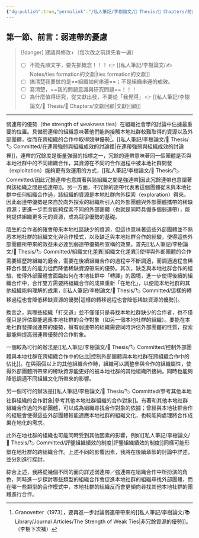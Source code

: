 ```yaml
---
{"dg-publish":true,"permalink":"/私人筆記/李樹論文/📝 Thesis/🔖 Chapters/前言/","title":"前言：弱連帶的憂慮","tags":["李樹論文"],"noteIcon":"3","created":"2025-06-10T19:14:46.000+08:00","updated":"2025-06-10T19:21:05.577+08:00"}
---
```



## 第一節、前言：弱連帶的憂慮


> [!danger] 建議與修改+（每次改之前請先看一遍）
> - [ ] 不能先順文字，要先抓概念！！！ :point_right: [[私人筆記/李樹論文/✍️ Notes/ties formation的文獻\|ties formation的文獻]]
> - [ ] 搞清楚我要做的是==組織如何串連==；不是~~組織串連的成效~~。
> - [ ] 寫清楚，==我的問題意識與研究問題==！！！
> - [ ] 為什麼值得研究，從文獻出發，不要從「我覺得」 👉 [[私人筆記/李樹論文/📝 Thesis/🔖 Chapters/文獻回顧\|文獻回顧]]


---

弱連帶的優勢（the strength of weakness ties）在組織社會學的討論中佔據最重要的位置。具備弱連帶的組織意味著他們能夠接觸本地社群較難取得的資源以及外部團體，從而在跨組織的合作中取得競爭優勢[^1]。[[私人筆記/李樹論文/📝 Thesis/🏷️ Committed/在連帶強弱與組織成效的討論裡\|在連帶強弱與組織成效的討論裡]]，連帶的冗餘度是衡量強弱的指標之一，冗餘的連帶意味著同一個團體是否與本地社群中的不同組織合作，其資源在不同的合作過程中被本地社群開發（exploitation）能夠更有效運用的方式，[[私人筆記/李樹論文/📝 Thesis/🏷️ Committed/因此冗餘連帶也意謂著與該組織之間是強連帶\|因此冗餘連帶也意謂著與該組織之間是強連帶]]。另一方面，不冗餘的連帶代表著這個團體從未與本地社群中任何組織合作過，該組織的資源是本地社群向外探索（exploration）得來。因此弱連帶優勢是來自於向外探索的組織所引入的外部團體與外部團體攜帶的稀缺資源；更進一步而言能夠探索不同的外部團體（也就是同時具備多個弱連帶），能夠提供組織更多元的資源，成為競爭優勢的基礎。

陌生的合作者的確會帶來本地社區缺少的資源，但這也意味著這些外部團體並不熟悉本地社群的組織文化與合作模式，以及缺乏與本地社群合作的經驗，使得這些外部團體所帶來的效益未必達到弱連帶優勢所宣稱的效果。首先[[私人筆記/李樹論文/📝 Thesis/🏷️ Committed/組織文化差異\|組織文化差異]]使得與外部團體的合作需要經歷跨組織的磨合，需要在後續組織合作的過程中不斷調適，而調適過程會稀釋合作雙方的能力從而降低稀缺資源帶來的優勢。其次，缺乏與本地社群合作的經驗，使得外部團體會面臨如何在本地社群中「轉譯」的困境，進一步使得後續的組織合作中，合作雙方需要將組織合作的成果重新「在地化」，以便能本地社群的其他組織能夠理解的成果，[[私人筆記/李樹論文/📝 Thesis/🏷️ Committed/這樣的轉移過程也會降低稀缺資源的優勢\|這樣的轉移過程也會降低稀缺資源的優勢]]。

換言之，與哪些組織「打交道」並不僅僅只是尋找本地社群缺少的合作者，也不僅僅只是評估最能適應本地社群的合作對象（如另一個本地社群的組織）。要能在本地社群發揮弱連帶的優勢，擁有弱連帶的組織需要同時評估外部團體的性質，探索最能夠提高弱連帶優勢的合作對象。

一個較為可行的辦法是[[私人筆記/李樹論文/📝 Thesis/🏷️ Committed/控制外部團體與本地社群在跨組織合作中的佔比\|控制外部團體與本地社群在跨組織合作中的佔比]]。在與兩個以上的其他組織合作時，組織可以調整參與合作的組織屬性，使得外部團體所帶來的稀缺資源能更好的被本地社群的其他組織所接納，同時也能夠降低調適不同組織文化所帶來的影響。


 另一個可行的辦法是[[私人筆記/李樹論文/📝 Thesis/🏷️ Committed/參考其他本地社群組織的合作對象\|參考其他本地社群組織的合作對象]]。有著和其他本地社群組織合作過的外部團體，可以成為組織尋找合作對象的依據；曾經與本地社群合作的經驗會使得這些外部團體較能適應本地社群的組織文化，也較能夠處理將合作成果在地化的需求。


此外在地社群的組織也可能同時受到其他因素的影響，例如[[私人筆記/李樹論文/📝 Thesis/🏷️ Committed/評鑒組織績效的制度\|評鑒組織績效的制度]]同樣可能形塑在地社群的跨組織合作。上述不同的影響因素，我將在後續章節的討論中詳述，並分別進行探討。

綜合上述，我將從幾個不同的面向詳述弱連帶／強連帶在組織合作中所扮演的角色，同時進一步探討哪些類型的組織合作會促進本地社群的組織尋找外部團體，而在哪一些類型的合作模式中，本地社群的組織反而會更傾向尋找其他本地社群的團體進行合作。


[^1]: Granovetter（1973），要再進一步討論弱連帶帶來的[[私人筆記/李樹論文/📚 Library/Journal Articles/The Strength of Weak Ties\|非冗餘資源的優勢]]。（李樹下次補）